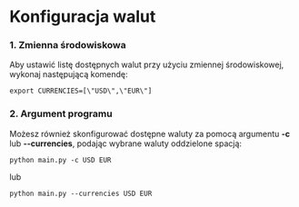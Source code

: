 # Konfiguracja walut

### 1. Zmienna środowiskowa
Aby ustawić listę dostępnych walut przy użyciu zmiennej środowiskowej, wykonaj następującą komendę:
```shell
export CURRENCIES=[\"USD\",\"EUR\"]
```

### 2. Argument programu
Możesz również skonfigurować dostępne waluty za pomocą argumentu **-c** lub **--currencies**, podając wybrane waluty oddzielone spacją:
```shell
python main.py -c USD EUR
```
lub
```shell
python main.py --currencies USD EUR
```
